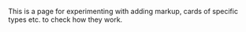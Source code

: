 This is a page for experimenting with adding markup, cards of specific types etc. to check how they work.
